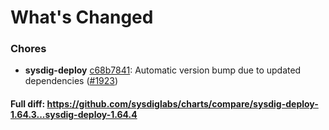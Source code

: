 # What's Changed

### Chores
- **sysdig-deploy** [c68b7841](https://github.com/sysdiglabs/charts/commit/c68b784161dcf4938761c1188df7637b59b984cc): Automatic version bump due to updated dependencies ([#1923](https://github.com/sysdiglabs/charts/issues/1923))
#### Full diff: https://github.com/sysdiglabs/charts/compare/sysdig-deploy-1.64.3...sysdig-deploy-1.64.4
